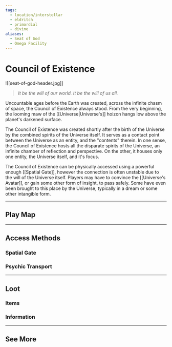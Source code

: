 ```yaml
---
tags:
  - location/interstellar
  - eldritch
  - primordial
  - divine
aliases:
  - Seat of God
  - Omega Facility
---
```

# Council of Existence
![[seat-of-god-header.jpg]]

>*It be the will of our world. It be the will of us all.*

Uncountable ages before the Earth was created, across the infinite chasm of space, the Council of Existence always stood. From the very beginning, the looming maw of the [[Universe|Universe's]] hoizon hangs low above the planet's darkened surface.

The Council of Existence was created shortly after the birth of the Universe by the combined spirits of the Universe itself. It serves as a contact point between the Universe as an entity, and the "contents" therein. In one sense, the Council of Existence hosts all the disparate spirits of the Universe, an infinite chamber of reflection and perspective. On the other, it houses only one entity, the Universe itself, and it's focus.

The Council of Existence can be physically accessed using a powerful enough [[Spatial Gate]], however the connection is often unstable due to the will of the Universe itself. Players may have to convince the [[Universe's Avatar]], or gain some other form of insight, to pass safely. Some have even been brought to this place by the Universe, typically in a dream or some other intangible form.

___
## Play Map
___
## Access Methods
### Spatial Gate
### Psychic Transport
___
## Loot
### Items
### Information
___
## See More
